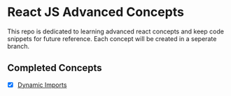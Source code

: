 # React JS Advanced Concepts 

This repo is dedicated to learning advanced react concepts and keep code snippets for future reference.
Each concept will be created in a seperate branch.

## Completed Concepts

- [x] [Dynamic Imports](https://github.com/erandakarachchi/react-advanced-concepts/tree/dynamic-imports-and-code-splitting)
